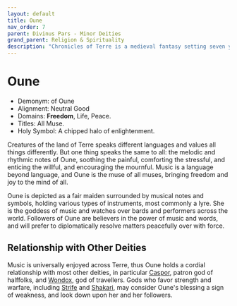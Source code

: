 ```yaml
---
layout: default
title: Oune
nav_order: 7
parent: Divinus Pars - Minor Deities
grand_parent: Religion & Spirituality
description: "Chronicles of Terre is a medieval fantasy setting seven years in the writing, currently for dungeons & dragons 5th edition."
---
```


# Oune

- Demonym: of Oune
- Alignment: Neutral Good
- Domains: **Freedom**, Life, Peace.
- Titles: All Muse.
- Holy Symbol: A chipped halo of enlightenment.

Creatures of the land of Terre speaks different languages and values all things differently. But one thing speaks the same to all: the melodic and rhythmic notes of Oune, soothing the painful, comforting the stressful, and enticing the willful, and encouraging the mournful. Music is a language beyond language, and Oune is the muse of all muses, bringing freedom and joy to the mind of all.

Oune is depicted as a fair maiden surrounded by musical notes and symbols, holding various types of instruments, most commonly a lyre. She is the goddess of music and watches over bards and performers across the world. Followers of Oune are believers in the power of music and words, and will prefer to diplomatically resolve matters peacefully over with force.

## Relationship with Other Deities

Music is universally enjoyed across Terre, thus Oune holds a cordial relationship with most other deities, in particular [Caspor](../patronus/caspor), patron god of halffolks, and [Wondox](wondox), god of travellers. Gods who favor strength and warfare, including [Strife](../maioris/strife) and [Shakari](../patronus/shakari), may consider Oune's blessing a sign of weakness, and look down upon her and her followers.